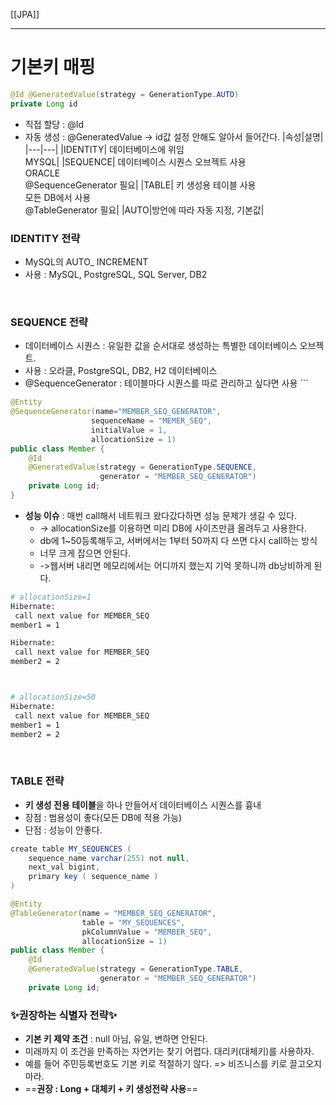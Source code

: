 [[JPA]]

---

# 기본키 매핑

```java
@Id @GeneratedValue(strategy = GenerationType.AUTO)
private Long id
```
- 직접 할당 : @Id
- 자동 생성 : @GeneratedValue -> id값 설정 안해도 알아서 들어간다.
|속성|설명|
|---|---|
|IDENTITY| 데이터베이스에 위임</br>MYSQL|
|SEQUENCE| 데이터베이스 시퀀스 오브젝트 사용</br>ORACLE </br>@SequenceGenerator 필요|
|TABLE| 키 생성용 테이블 사용</br>모든 DB에서 사용</br>@TableGenerator 필요|
|AUTO|방언에 따라 자동 지정, 기본값|

### IDENTITY 전략
- MySQL의 AUTO_ INCREMENT
- 사용 : MySQL, PostgreSQL, SQL Server, DB2

</br>

### SEQUENCE 전략
- 데이터베이스 시퀀스 : 유일한 값을 순서대로 생성하는 특별한 데이터베이스 오브젝트.
- 사용 : 오라클, PostgreSQL, DB2, H2 데이터베이스
- @SequenceGenerator : 테이블마다 시퀀스를 따로 관리하고 싶다면 사용 ```
```java
@Entity
@SequenceGenerator(name="MEMBER_SEQ_GENERATOR",
				  sequenceName = "MEMER_SEQ",
				  initialValue = 1,
				  allocationSize = 1)
public class Member {
	@Id
	@GeneratedValue(strategy = GenerationType.SEQUENCE,
					generator = "MEMBER_SEQ_GENERATOR")
	private Long id;
}
```
- **성능 이슈** : 매번 call해서 네트워크 왔다갔다하면 성능 문제가 생길 수 있다.
	- -> allocationSize를 이용하면 미리 DB에 사이즈만큼 올려두고 사용한다.
	- db에 1~50등록해두고, 서버에서는 1부터 50까지 다 쓰면 다시 call하는 방식
	- 너무 크게 잡으면 안된다.
	- ->웹서버 내리면 메모리에서는 어디까지 했는지 기억 못하니까 db낭비하게 된다.
``` sh
# allocationSize=1
Hibernate:
 call next value for MEMBER_SEQ
member1 = 1

Hibernate:
 call next value for MEMBER_SEQ
member2 = 2



# allocationSize=50
Hibernate:
 call next value for MEMBER_SEQ
member1 = 1
member2 = 2
```

</br>

### TABLE 전략
- **키 생성 전용 테이블**을 하나 만들어서 데이터베이스 시퀀스를 흉내
- 장점 : 범용성이 좋다(모든 DB에 적용 가능)
- 단점 : 성능이 안좋다.
```java
create table MY_SEQUENCES (
	sequence_name varchar(255) not null,
	next_val bigint,
	primary key ( sequence_name )
)
```

```java
@Entity
@TableGenerator(name = "MEMBER_SEQ_GENERATOR", 
				table = "MY_SEQUENCES", 
				pkColumnValue = "MEMBER_SEQ", 
				allocationSize = 1) 
public class Member { 
	@Id 
	@GeneratedValue(strategy = GenerationType.TABLE,
					generator = "MEMBER_SEQ_GENERATOR")
	private Long id;
```


### ✨권장하는 식별자 전략✨
- **기본 키 제약 조건** :  null 아님, 유일, 변하면 안된다.
- 미래까지 이 조건을 만족하는 자연키는 찾기 어렵다. 대리키(대체키)를 사용하자.
- 예를 들어 주민등록번호도 기본 키로 적절하기 않다. => 비즈니스를 키로 끌고오지 마라.
- ==**권장 : Long + 대체키 + 키 생성전략 사용**==